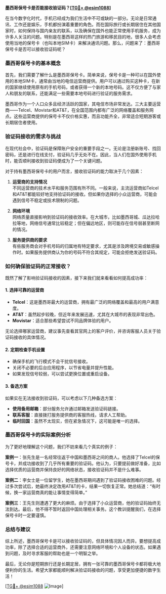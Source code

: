 **墨西哥保号卡是否能接收验证码？[[TG💪+ @esim1088](https://t.me/s/esim1088)]**

在当今数字化时代，手机已经成为我们生活中不可或缺的一部分。无论是日常通讯、工作还是娱乐，手机都扮演着重要的角色。而在国际旅行或长期居住在其他国家时，如何保持与国内亲友的联系，以及确保在国外也能正常使用手机服务，成为许多人关注的问题。特别是在墨西哥这样的热门旅游和移民目的地，很多人会考虑使用当地的保号卡（也叫本地SIM卡）来解决通讯问题。那么，问题来了：墨西哥保号卡是否可以接收验证码呢？

### **墨西哥保号卡的基本概念**

首先，我们需要了解什么是墨西哥保号卡。简单来说，保号卡是一种可以在国外使用的本地SIM卡，通常由当地的电信运营商提供。用户可以通过购买这种卡，在新的国家继续使用原有的手机号码，或者获得一个新的本地号码。这不仅方便了与家人和朋友的联系，还能满足一些需要本地号码进行验证的服务需求。

墨西哥作为一个人口众多且经济活跃的国家，其电信市场非常发达。三大主要运营商——Telcel、Movistar和AT&T，在全国范围内都有广泛的网络覆盖和服务网点。这些运营商提供的保号卡不仅价格实惠，而且功能齐全，非常适合短期游客或长期居住者使用。

### **验证码接收的需求与挑战**

在现代社会中，验证码是保障账户安全的重要手段之一。无论是注册新账号、找回密码，还是进行在线支付，验证码几乎无处不在。因此，当人们在国外使用手机时，能否顺利接收到验证码便成为了一个关键问题。

对于持有墨西哥保号卡的用户而言，接收验证码的能力取决于几个因素：

1. **运营商的支持情况**  
   不同运营商的技术水平和服务范围有所不同。一般来说，主流运营商如Telcel和AT&T都能较好地支持验证码的接收。但如果你选择的小众运营商，可能会遇到信号不稳定或技术限制的问题。

2. **网络环境**  
 网络质量直接影响到验证码的接收效率。在大城市，比如墨西哥城、瓜达拉哈拉等地，网络信号通常比较稳定；但在偏远地区，则可能存在信号弱甚至断网的情况。

3. **服务提供商的要求**  
 有些服务商会对手机号码的归属地有特定要求，尤其是涉及跨境交易或敏感操作时。如果服务提供商认为你的号码不符合其规定，可能会拒绝发送验证码。

### **如何确保验证码的正常接收？**

既然了解了影响验证码接收的因素，接下来我们就来看看如何提高成功率：

#### **1. 选择可靠的运营商**
   - **Telcel**：这是墨西哥最大的运营商，拥有最广泛的网络覆盖和最高的用户满意度。
   - **AT&T**：虽然起步较晚，但近年来发展迅速，尤其在大城市的表现非常出色。
   - **Movistar**：适合那些希望尝试不同品牌体验的用户。

无论选择哪家运营商，建议事先查看其官网上的客户评价，并咨询客服人员关于验证码接收的具体情况。

#### **2. 定期检查手机设置**
   - 确保手机的飞行模式不会干扰信号接收。
   - 关闭不必要的后台应用程序，以节省电量并提升性能。
   - 如果发现信号较弱，可以尝试更换位置或重启设备。

#### **3. 备选方案**
   如果实在无法接收到验证码，可以考虑以下几种备选方案：
   - **使用备用邮箱**：部分服务允许通过邮箱发送验证码链接。
   - **联系客服**：直接拨打服务提供商的客服热线，请求人工帮助。
   - **临时回国**：虽然不太现实，但在紧急情况下，这可能是唯一的选择。

### **墨西哥保号卡的实际案例分析**

为了更好地理解这个问题，我们不妨来看几个真实的例子：

**案例一**：张先生是一名经常往返于中国和墨西哥之间的商人。他选择了Telcel的保号卡，并成功接收到了几乎所有重要的验证码。他认为，只要提前做好准备，比如选择优质的运营商并保持良好的网络状态，接收验证码并不是什么难事。

**案例二**：李女士是一位留学生，她在墨西哥期间遇到了验证码接收困难的问题。经过多次尝试后，她最终决定改用AT&T的卡，结果一切恢复正常。她总结道：“有时候，换一家运营商真的能让事情变得简单。”

**案例三**：王先生则遭遇了更大的麻烦。由于选择了小众运营商，他的验证码始终无法到达。最后，他不得不暂时返回中国处理相关事务。这个教训提醒我们，在选择保号卡时一定要谨慎。

### **总结与建议**

综上所述，墨西哥保号卡是可以接收验证码的，但具体情况因人而异。要想提高成功率，除了选择合适的运营商外，还需要注意网络环境和个人设备的状态。如果遇到问题，及时寻求客服的帮助也是一个明智之举。

最后，无论你是短期旅行还是长期定居，拥有一张可靠的墨西哥保号卡都将极大地便利你的生活。希望大家都能顺利解决验证码接收的问题，享受更加便捷的数字生活！

[[TG💪+ @esim1088](https://t.me/s/esim1088) ![Image](https://i.postimg.cc/4NQfJmqS/Snipaste-2025-05-13-00-14-12.png)]